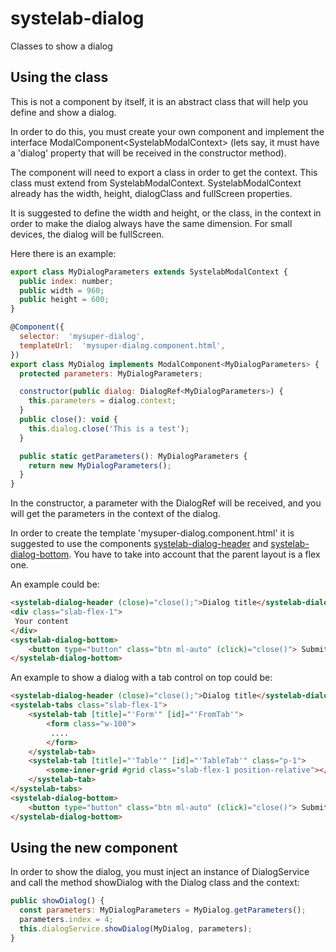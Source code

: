 # systelab-dialog

Classes to show a dialog

## Using the class

This is not a component by itself, it is an abstract class that will help you define and show a dialog.  

In order to do this, you must create your own component and implement the interface ModalComponent&lt;SystelabModalContext&gt; (lets say, it must have a 'dialog' property that will be received in the constructor method). 

The component will need to export a class in order to get the context. This class must extend from SystelabModalContext. SystelabModalContext already has the width, height, dialogClass and fullScreen properties.

It is suggested to define the width and height, or the class, in the context in order to make the dialog always have the same dimension. For small devices, the dialog will be fullScreen.

Here there is an example:

```javascript
export class MyDialogParameters extends SystelabModalContext {
  public index: number;
  public width = 960;
  public height = 600;
}

@Component({
  selector:  'mysuper-dialog',
  templateUrl:  'mysuper-dialog.component.html',
})
export class MyDialog implements ModalComponent<MyDialogParameters> {
  protected parameters: MyDialogParameters;

  constructor(public dialog: DialogRef<MyDialogParameters>) {
    this.parameters = dialog.context;
  }
  public close(): void {
    this.dialog.close('This is a test');
  }

  public static getParameters(): MyDialogParameters {
    return new MyDialogParameters();
  }
}
```

In the constructor, a parameter with the DialogRef will be received, and you will get the parameters in the context of the dialog.

In order to create the template 'mysuper-dialog.component.html' it is suggested to use the components [systelab-dialog-header](../header) and  [systelab-dialog-bottom](../bottom). You have to take into account that the parent layout is a flex one.

An example could be:

```html
<systelab-dialog-header (close)="close();">Dialog title</systelab-dialog-header>
<div class="slab-flex-1">
 Your content
</div>
<systelab-dialog-bottom>
    <button type="button" class="btn ml-auto" (click)="close()"> Submit</button>
</systelab-dialog-bottom>
```

An example to show a dialog with a tab control on top could be:

```html
<systelab-dialog-header (close)="close();">Dialog title</systelab-dialog-header>
<systelab-tabs class="slab-flex-1">
    <systelab-tab [title]="'Form'" [id]="'FromTab'">
        <form class="w-100">
         ....
        </form>
    </systelab-tab>
    <systelab-tab [title]="'Table'" [id]="'TableTab'" class="p-1">
        <some-inner-grid #grid class="slab-flex-1 position-relative"></some-inner-grid>
    </systelab-tab>
</systelab-tabs>
<systelab-dialog-bottom>
    <button type="button" class="btn ml-auto" (click)="close()"> Submit</button>
</systelab-dialog-bottom>
```

## Using the new component

In order to show the dialog, you must inject an instance of DialogService and call the method showDialog with the Dialog class and the context:

```javascript
public showDialog() {
  const parameters: MyDialogParameters = MyDialog.getParameters();
  parameters.index = 4;
  this.dialogService.showDialog(MyDialog, parameters);
}
```
